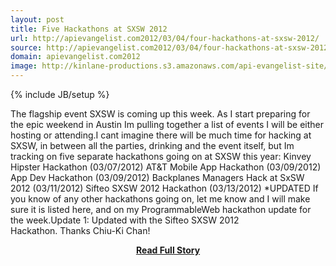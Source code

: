 ```yaml
---
layout: post
title: Five Hackathons at SXSW 2012
url: http://apievangelist.com2012/03/04/four-hackathons-at-sxsw-2012/
source: http://apievangelist.com2012/03/04/four-hackathons-at-sxsw-2012/
domain: apievangelist.com2012
image: http://kinlane-productions.s3.amazonaws.com/api-evangelist-site/blog/sxsw_2012_logo.png
---
```

{% include JB/setup %}<p>The flagship event SXSW is coming up this week. As I start preparing for the epic weekend in Austin Im pulling together a list of events I will be either hosting or attending.I cant imagine there will be much time for hacking at SXSW, in between all the parties, drinking and the event itself, but Im tracking on five separate hackathons going on at SXSW this year: Kinvey Hipster Hackathon (03/07/2012) AT&amp;T Mobile App Hackathon (03/09/2012) App Dev Hackathon (03/09/2012) Backplanes Managers Hack at SxSW 2012 (03/11/2012) Sifteo SXSW 2012 Hackathon (03/13/2012) *UPDATED If you know of any other hackathons going on, let me know and I will make sure it is listed here, and on my ProgrammableWeb hackathon update for the week.Update 1: Updated with the Sifteo SXSW 2012 Hackathon. Thanks Chiu-Ki Chan!</p>
<center><p><a href="http://apievangelist.com2012/03/04/four-hackathons-at-sxsw-2012/" style='padding:25px; font-sze:18px; font-weight: bold;'>Read Full Story</a></p></center>
